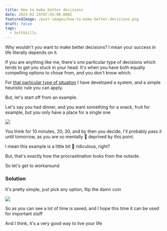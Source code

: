 ```yaml
---
title: How to make better decisions
date: 2023-01-15T07:55:00.000Z
featuredImage: /post-images/how-to-make-better-decisions.png
draft: false
tags:
  - SoftSkills
---
```

Why wouldn't you want to make better decisions? I mean your success in life literally depends on it.

If you are anything like me, there's one particular type of decisions which tends to get you stuck in your head. It's when you have both equally compelling options to chose from, and you don't know which.

For <u>that particular type of situation</u> I have developed a system, and a simple heuristic rule you can apply.

But, let's start off from an example.

Let's say you had dinner, and you want something for a snack, fruit for example, but you only have a place for a single one

![](/post-images/apple-banana.png)

You think for 10 minutes, 20, 30, and by then you decide, I'll probably pass it until tomorrow, as you are so mentally 🤯 deprived by this point.

I mean this example is a little bit 🤪 ridiculous, right?

But, that's exactly how the procrastination looks from the outside.

So let's get to workaround

### Solution

It's pretty simple, just pick any option, flip the damn coin

![](/post-images/overthinking-vs-acting.png)

So as you can see a lot of time is saved, and I hope this time it can be used for important stuff

And I think, it's a very good way to live your life